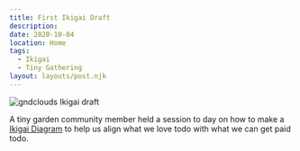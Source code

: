 ```yaml
---
title: First Ikigai Draft
description:
date: 2020-10-04
location: Home
tags:
  - Ikigai
  - Tiny Gathering
layout: layouts/post.njk
---
```


![gndclouds Ikigai draft](https://d2w9rnfcy7mm78.cloudfront.net/9038780/original_4598856ea6e47e5a38f9b348a2737964.jpeg?1602208758?bc=0)

A tiny garden community member held a session to day on how to make a [Ikigai Diagram]() to help us align what we love todo with what we can get paid todo.
